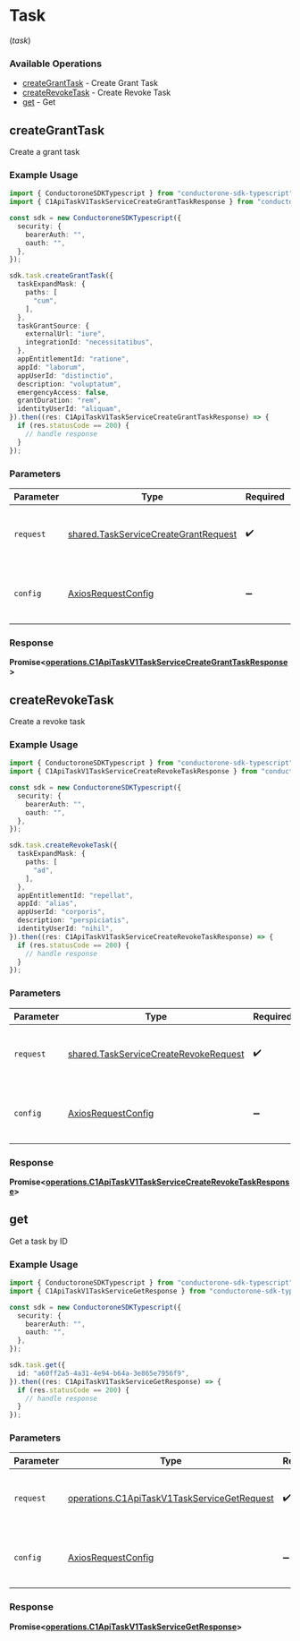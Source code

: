 # Task
(*task*)

### Available Operations

* [createGrantTask](#creategranttask) - Create Grant Task
* [createRevokeTask](#createrevoketask) - Create Revoke Task
* [get](#get) - Get

## createGrantTask

Create a grant task

### Example Usage

```typescript
import { ConductoroneSDKTypescript } from "conductorone-sdk-typescript";
import { C1ApiTaskV1TaskServiceCreateGrantTaskResponse } from "conductorone-sdk-typescript/dist/sdk/models/operations";

const sdk = new ConductoroneSDKTypescript({
  security: {
    bearerAuth: "",
    oauth: "",
  },
});

sdk.task.createGrantTask({
  taskExpandMask: {
    paths: [
      "cum",
    ],
  },
  taskGrantSource: {
    externalUrl: "iure",
    integrationId: "necessitatibus",
  },
  appEntitlementId: "ratione",
  appId: "laborum",
  appUserId: "distinctio",
  description: "voluptatum",
  emergencyAccess: false,
  grantDuration: "rem",
  identityUserId: "aliquam",
}).then((res: C1ApiTaskV1TaskServiceCreateGrantTaskResponse) => {
  if (res.statusCode == 200) {
    // handle response
  }
});
```

### Parameters

| Parameter                                                                                    | Type                                                                                         | Required                                                                                     | Description                                                                                  |
| -------------------------------------------------------------------------------------------- | -------------------------------------------------------------------------------------------- | -------------------------------------------------------------------------------------------- | -------------------------------------------------------------------------------------------- |
| `request`                                                                                    | [shared.TaskServiceCreateGrantRequest](../../models/shared/taskservicecreategrantrequest.md) | :heavy_check_mark:                                                                           | The request object to use for the request.                                                   |
| `config`                                                                                     | [AxiosRequestConfig](https://axios-http.com/docs/req_config)                                 | :heavy_minus_sign:                                                                           | Available config options for making requests.                                                |


### Response

**Promise<[operations.C1ApiTaskV1TaskServiceCreateGrantTaskResponse](../../models/operations/c1apitaskv1taskservicecreategranttaskresponse.md)>**


## createRevokeTask

Create a revoke task

### Example Usage

```typescript
import { ConductoroneSDKTypescript } from "conductorone-sdk-typescript";
import { C1ApiTaskV1TaskServiceCreateRevokeTaskResponse } from "conductorone-sdk-typescript/dist/sdk/models/operations";

const sdk = new ConductoroneSDKTypescript({
  security: {
    bearerAuth: "",
    oauth: "",
  },
});

sdk.task.createRevokeTask({
  taskExpandMask: {
    paths: [
      "ad",
    ],
  },
  appEntitlementId: "repellat",
  appId: "alias",
  appUserId: "corporis",
  description: "perspiciatis",
  identityUserId: "nihil",
}).then((res: C1ApiTaskV1TaskServiceCreateRevokeTaskResponse) => {
  if (res.statusCode == 200) {
    // handle response
  }
});
```

### Parameters

| Parameter                                                                                      | Type                                                                                           | Required                                                                                       | Description                                                                                    |
| ---------------------------------------------------------------------------------------------- | ---------------------------------------------------------------------------------------------- | ---------------------------------------------------------------------------------------------- | ---------------------------------------------------------------------------------------------- |
| `request`                                                                                      | [shared.TaskServiceCreateRevokeRequest](../../models/shared/taskservicecreaterevokerequest.md) | :heavy_check_mark:                                                                             | The request object to use for the request.                                                     |
| `config`                                                                                       | [AxiosRequestConfig](https://axios-http.com/docs/req_config)                                   | :heavy_minus_sign:                                                                             | Available config options for making requests.                                                  |


### Response

**Promise<[operations.C1ApiTaskV1TaskServiceCreateRevokeTaskResponse](../../models/operations/c1apitaskv1taskservicecreaterevoketaskresponse.md)>**


## get

Get a task by ID

### Example Usage

```typescript
import { ConductoroneSDKTypescript } from "conductorone-sdk-typescript";
import { C1ApiTaskV1TaskServiceGetResponse } from "conductorone-sdk-typescript/dist/sdk/models/operations";

const sdk = new ConductoroneSDKTypescript({
  security: {
    bearerAuth: "",
    oauth: "",
  },
});

sdk.task.get({
  id: "a60ff2a5-4a31-4e94-b64a-3e865e7956f9",
}).then((res: C1ApiTaskV1TaskServiceGetResponse) => {
  if (res.statusCode == 200) {
    // handle response
  }
});
```

### Parameters

| Parameter                                                                                                  | Type                                                                                                       | Required                                                                                                   | Description                                                                                                |
| ---------------------------------------------------------------------------------------------------------- | ---------------------------------------------------------------------------------------------------------- | ---------------------------------------------------------------------------------------------------------- | ---------------------------------------------------------------------------------------------------------- |
| `request`                                                                                                  | [operations.C1ApiTaskV1TaskServiceGetRequest](../../models/operations/c1apitaskv1taskservicegetrequest.md) | :heavy_check_mark:                                                                                         | The request object to use for the request.                                                                 |
| `config`                                                                                                   | [AxiosRequestConfig](https://axios-http.com/docs/req_config)                                               | :heavy_minus_sign:                                                                                         | Available config options for making requests.                                                              |


### Response

**Promise<[operations.C1ApiTaskV1TaskServiceGetResponse](../../models/operations/c1apitaskv1taskservicegetresponse.md)>**

